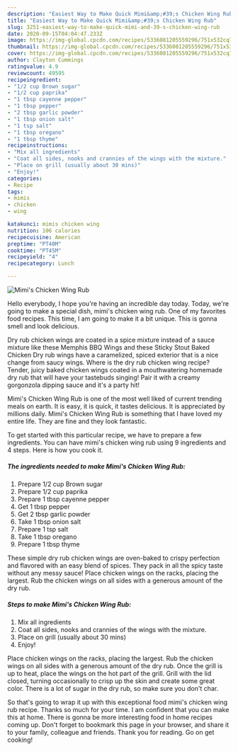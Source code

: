 ```yaml
---
description: "Easiest Way to Make Quick Mimi&amp;#39;s Chicken Wing Rub"
title: "Easiest Way to Make Quick Mimi&amp;#39;s Chicken Wing Rub"
slug: 3251-easiest-way-to-make-quick-mimi-and-39-s-chicken-wing-rub
date: 2020-09-15T04:04:47.233Z
image: https://img-global.cpcdn.com/recipes/5336081205559296/751x532cq70/mimis-chicken-wing-rub-recipe-main-photo.jpg
thumbnail: https://img-global.cpcdn.com/recipes/5336081205559296/751x532cq70/mimis-chicken-wing-rub-recipe-main-photo.jpg
cover: https://img-global.cpcdn.com/recipes/5336081205559296/751x532cq70/mimis-chicken-wing-rub-recipe-main-photo.jpg
author: Clayton Cummings
ratingvalue: 4.9
reviewcount: 49595
recipeingredient:
- "1/2 cup Brown sugar"
- "1/2 cup paprika"
- "1 tbsp cayenne pepper"
- "1 tbsp pepper"
- "2 tbsp garlic powder"
- "1 tbsp onion salt"
- "1 tsp salt"
- "1 tbsp oregano"
- "1 tbsp thyme"
recipeinstructions:
- "Mix all ingredients"
- "Coat all sides, nooks and crannies of the wings with the mixture."
- "Place on grill (usually about 30 mins)"
- "Enjoy!"
categories:
- Recipe
tags:
- mimis
- chicken
- wing

katakunci: mimis chicken wing 
nutrition: 106 calories
recipecuisine: American
preptime: "PT40M"
cooktime: "PT45M"
recipeyield: "4"
recipecategory: Lunch

---
```



![Mimi&#39;s Chicken Wing Rub](https://img-global.cpcdn.com/recipes/5336081205559296/751x532cq70/mimis-chicken-wing-rub-recipe-main-photo.jpg)

Hello everybody, I hope you're having an incredible day today. Today, we're going to make a special dish, mimi&#39;s chicken wing rub. One of my favorites food recipes. This time, I am going to make it a bit unique. This is gonna smell and look delicious.

Dry rub chicken wings are coated in a spice mixture instead of a sauce mixture like these Memphis BBQ Wings and these Sticky Stout Baked Chicken Dry rub wings have a caramelized, spiced exterior that is a nice change from saucy wings. Where is the dry rub chicken wing recipe? Tender, juicy baked chicken wings coated in a mouthwatering homemade dry rub that will have your tastebuds singing! Pair it with a creamy gorgonzola dipping sauce and it&#39;s a party hit!

Mimi&#39;s Chicken Wing Rub is one of the most well liked of current trending meals on earth. It is easy, it is quick, it tastes delicious. It is appreciated by millions daily. Mimi&#39;s Chicken Wing Rub is something that I have loved my entire life. They are fine and they look fantastic.


To get started with this particular recipe, we have to prepare a few ingredients. You can have mimi&#39;s chicken wing rub using 9 ingredients and 4 steps. Here is how you cook it.

<!--inarticleads1-->

##### The ingredients needed to make Mimi&#39;s Chicken Wing Rub:

1. Prepare 1/2 cup Brown sugar
1. Prepare 1/2 cup paprika
1. Prepare 1 tbsp cayenne pepper
1. Get 1 tbsp pepper
1. Get 2 tbsp garlic powder
1. Take 1 tbsp onion salt
1. Prepare 1 tsp salt
1. Take 1 tbsp oregano
1. Prepare 1 tbsp thyme


These simple dry rub chicken wings are oven-baked to crispy perfection and flavored with an easy blend of spices. They pack in all the spicy taste without any messy sauce! Place chicken wings on the racks, placing the largest. Rub the chicken wings on all sides with a generous amount of the dry rub. 

<!--inarticleads2-->

##### Steps to make Mimi&#39;s Chicken Wing Rub:

1. Mix all ingredients
1. Coat all sides, nooks and crannies of the wings with the mixture.
1. Place on grill (usually about 30 mins)
1. Enjoy!


Place chicken wings on the racks, placing the largest. Rub the chicken wings on all sides with a generous amount of the dry rub. Once the grill is up to heat, place the wings on the hot part of the grill. Grill with the lid closed, turning occasionally to crisp up the skin and create some great color. There is a lot of sugar in the dry rub, so make sure you don&#39;t char. 

So that's going to wrap it up with this exceptional food mimi&#39;s chicken wing rub recipe. Thanks so much for your time. I am confident that you can make this at home. There is gonna be more interesting food in home recipes coming up. Don't forget to bookmark this page in your browser, and share it to your family, colleague and friends. Thank you for reading. Go on get cooking!
